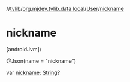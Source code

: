 //[tvlib](../../../index.md)/[org.mjdev.tvlib.data.local](../index.md)/[User](index.md)/[nickname](nickname.md)

# nickname

[androidJvm]\

@Json(name = &quot;nickname&quot;)

var [nickname](nickname.md): [String](https://kotlinlang.org/api/latest/jvm/stdlib/kotlin/-string/index.html)?
